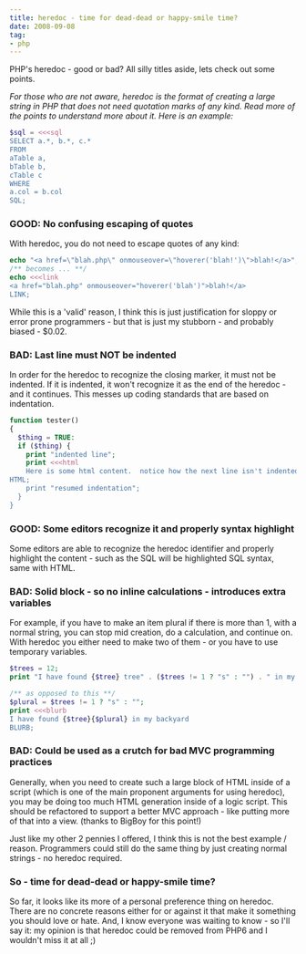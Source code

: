 ```yaml
---
title: heredoc - time for dead-dead or happy-smile time?
date: 2008-09-08
tag:
- php
---
```

PHP's heredoc - good or bad?  All silly titles aside, lets check out some points.

<!--more-->

_For those who are not aware, heredoc is the format of creating a large string in PHP that does not need quotation marks of any kind.  Read more of the points to understand more about it.  Here is an example:_

```php
$sql = <<<sql
SELECT a.*, b.*, c.*
FROM
aTable a,
bTable b,
cTable c
WHERE
a.col = b.col
SQL;
```

### GOOD: No confusing escaping of quotes

With heredoc, you do not need to escape quotes of any kind:

```php
echo "<a href=\"blah.php\" onmouseover=\"hoverer('blah!')\">blah!</a>";
/** becomes ... **/
echo <<<link
<a href="blah.php" onmouseover="hoverer('blah')">blah!</a>
LINK;
```

While this is a 'valid' reason, I think this is just justification for sloppy or error prone programmers - but that is just my stubborn - and probably biased - $0.02.

### BAD: Last line must NOT be indented

In order for the heredoc to recognize the closing marker, it must not be indented.  If it is indented, it won't recognize it as the end of the heredoc - and it continues.  This messes up coding standards that are based on indentation.

```php
function tester()
{
  $thing = TRUE:
  if ($thing) {
    print "indented line";
    print <<<html
    Here is some html content.  notice how the next line isn't indented? that sucks!
HTML;
    print "resumed indentation";
  }
}
```

### GOOD: Some editors recognize it and properly syntax highlight

Some editors are able to recognize the heredoc identifier and properly highlight the content - such as the SQL will be highlighted SQL syntax, same with HTML.

### BAD: Solid block - so no inline calculations - introduces extra variables

For example, if you have to make an item plural if there is more than 1, with a normal string, you can stop mid creation, do a calculation, and continue on.  With heredoc you either need to make two of them - or you have to use temporary variables.

```php
$trees = 12;
print "I have found {$tree} tree" . ($trees != 1 ? "s" : "") . " in my backyard";

/** as opposed to this **/
$plural = $trees != 1 ? "s" : "";
print <<<blurb
I have found {$tree}{$plural} in my backyard
BLURB;
```

### BAD: Could be used as a crutch for bad MVC programming practices

Generally, when you need to create such a large block of HTML inside of a script (which is one of the main proponent arguments for using heredoc), you may be doing too much HTML generation inside of a logic script.  This should be refactored to support a better MVC approach - like putting more of that into a view.  (thanks to BigBoy for this point!)

Just like my other 2 pennies I offered, I think this is not the best example / reason.  Programmers could still do the same thing by just creating normal strings - no heredoc required.

### So - time for dead-dead or happy-smile time?

So far, it looks like its more of a personal preference thing on heredoc.  There are no concrete reasons either for or against it that make it something you should love or hate.  And, I know everyone was waiting to know - so I'll say it: my opinion is that heredoc could be removed from PHP6 and I wouldn't miss it at all ;)